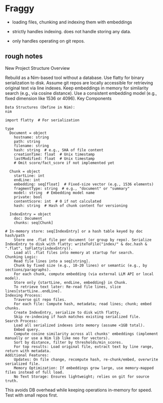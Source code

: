# Fraggy


- loading files, chunking and indexing them with embeddings

- strictly handles indexing. does not handle storing any data.
- only handles operating on git repos.


## rough notes

New Project Structure Overview

Rebuild as a Nim-based tool without a database. Use flatty for binary serialization to disk. Assume git repos are locally accessible for retrieving original text via line indexes. Keep embeddings in memory for similarity search (e.g., via cosine distance). Use a consistent embedding model (e.g., fixed dimension like 1536 or 4096).
Key Components

    Data Structures (Define in Nim):
    nim

    import flatty  # For serialization

    type
      Document = object
        hostname: string
        path: string
        filename: string
        hash: string  # e.g., SHA of file content
        creationTime: float  # Unix timestamp
        lastModified: float  # Unix timestamp
        # Omit score/fact_score if not implemented yet

      Chunk = object
        startLine: int
        endLine: int
        embedding: seq[float]  # Fixed-size vector (e.g., 1536 elements)
        fragmentType: string  # e.g., "document" or "summary"
        model: string  # Embedding model name
        private: bool
        contentScore: int  # 0 if not calculated
        hash: string  # Hash of chunk content for versioning

      IndexEntry = object
        doc: Document
        chunks: seq[Chunk]

    # In-memory store: seq[IndexEntry] or a hash table keyed by doc hash/path
        Store one .flat file per document (or group by repo). Serialize IndexEntry to disk with flatty: writeToFile("index/" & doc.hash & ".flat", toFlatty(indexEntry)).
        Load all .flat files into memory at startup for search.
    Chunking Logic:
        Read file lines into a seq[string].
        Chunk by fixed size (e.g., 10-20 lines) or semantic (e.g., by sections/paragraphs).
        For each chunk, compute embedding (via external LLM API or local model).
        Store only {startLine, endLine, embedding} in Chunk.
        To retrieve text later: Re-read file lines, slice lines[startLine..endLine].
    Indexing Process:
        Traverse git repo files.
        For each file: Compute hash, metadata; read lines; chunk; embed chunks.
        Create IndexEntry, serialize to disk with flatty.
        Skip re-indexing if hash matches existing serialized file.
    Search Process:
        Load all serialized indexes into memory (assume <1GB total).
        Embed query.
        Compute cosine similarity across all chunks' embeddings (implement manually or use a Nim lib like neo for vectors).
        Sort by distance, filter by thresholds/min_scores.
        For top results: Load original file, extract text by line range, return with metadata.
    Additional Features:
        Updates: On file change, recompute hash, re-chunk/embed, overwrite serialized file.
        Memory Optimization: If embeddings grow large, use memory-mapped files instead of full load.
        No Text Storage: Ensures lightweight; relies on git for source truth.

This avoids DB overhead while keeping operations in-memory for speed. Test with small repos first.